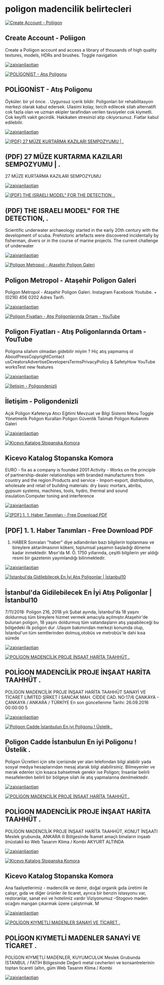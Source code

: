 # poligon madencilik belirtecleri
<a href="https://mnn.zoosnet.net/LR/Chatpre.aspx?id=MNN94995150&p=https://topgrinding.com/" target="_blank">![Create Account - Poliigon](https://github.com/technlg/images/blob/main/53.jpg)</a>
## Create Account - Poliigon
Create a Poliigon account and access a library of thousands of high quality textures, models, HDRs and brushes. Toggle navigation
<a href="https://mnn.zoosnet.net/LR/Chatpre.aspx?id=MNN94995150&p=https://topgrinding.com/" target="_blank"><img src="https://github.com/technlg/images/raw/main/chat11.jpg" alt="zaixianliaotian"/></a><a href="//whatsapp.shibangsoft.com/WhatsApp.php" ><img src="https://github.com/technlg/images/raw/main/chat11.png" alt=""></a>
<a href="https://mnn.zoosnet.net/LR/Chatpre.aspx?id=MNN94995150&p=https://topgrinding.com/" target="_blank">![POLİGONİST - Atış Poligonu](https://github.com/technlg/images/blob/main/29.jpg)</a>
## POLİGONİST - Atış Poligonu
Öyküler. bir yıl önce. . Uygunsuz içerik bildir. Poligonlari bir rehabilitasyon merkezi olarak kabul edersek. Ulasimi kolay, tercih edilecek silah alternatifi cok fazla olan ve uzman ekipler tarafindan verilen tavsiyeler cok kiymetli. Cok keyifli vakit gecirdik. Hakikaten stresinizi atip cikiyorsunuz. Fiatlar kabul edilebilir.
<a href="https://mnn.zoosnet.net/LR/Chatpre.aspx?id=MNN94995150&p=https://topgrinding.com/" target="_blank"><img src="https://github.com/technlg/images/raw/main/chat11.jpg" alt="zaixianliaotian"/></a><a href="//whatsapp.shibangsoft.com/WhatsApp.php" ><img src="https://github.com/technlg/images/raw/main/chat11.png" alt=""></a>
<a href="https://mnn.zoosnet.net/LR/Chatpre.aspx?id=MNN94995150&p=https://topgrinding.com/" target="_blank">![(PDF) 27 MÜZE KURTARMA KAZILARI SEMPOZYUMU | .](https://github.com/technlg/images/blob/main/13.jpg)</a>
## (PDF) 27 MÜZE KURTARMA KAZILARI SEMPOZYUMU | .
27 MÜZE KURTARMA KAZILARI SEMPOZYUMU
<a href="https://mnn.zoosnet.net/LR/Chatpre.aspx?id=MNN94995150&p=https://topgrinding.com/" target="_blank"><img src="https://github.com/technlg/images/raw/main/chat11.jpg" alt="zaixianliaotian"/></a><a href="//whatsapp.shibangsoft.com/WhatsApp.php" ><img src="https://github.com/technlg/images/raw/main/chat11.png" alt=""></a>
<a href="https://mnn.zoosnet.net/LR/Chatpre.aspx?id=MNN94995150&p=https://topgrinding.com/" target="_blank">![(PDF) THE ISRAELI MODEL" FOR THE DETECTION, .](https://github.com/technlg/images/blob/main/55.jpg)</a>
## (PDF) THE ISRAELI MODEL" FOR THE DETECTION, .
Scientific underwater archaeology started in the early 20th century with the development of scuba. Prehistoric artefacts were discovered incidentally by fisherman, divers or in the course of marine projects. The current challenge of underwater
<a href="https://mnn.zoosnet.net/LR/Chatpre.aspx?id=MNN94995150&p=https://topgrinding.com/" target="_blank"><img src="https://github.com/technlg/images/raw/main/chat11.jpg" alt="zaixianliaotian"/></a><a href="//whatsapp.shibangsoft.com/WhatsApp.php" ><img src="https://github.com/technlg/images/raw/main/chat11.png" alt=""></a>
<a href="https://mnn.zoosnet.net/LR/Chatpre.aspx?id=MNN94995150&p=https://topgrinding.com/" target="_blank">![Poligon Metropol - Ataşehir Poligon Galeri](https://github.com/technlg/images/blob/main/50.jpg)</a>
## Poligon Metropol - Ataşehir Poligon Galeri
Poligon Metropol - Ataşehir Poligon Galeri. Instagram Facebook Youtube. + (0216) 456 0202 Adres Tarifi.
<a href="https://mnn.zoosnet.net/LR/Chatpre.aspx?id=MNN94995150&p=https://topgrinding.com/" target="_blank"><img src="https://github.com/technlg/images/raw/main/chat11.jpg" alt="zaixianliaotian"/></a><a href="//whatsapp.shibangsoft.com/WhatsApp.php" ><img src="https://github.com/technlg/images/raw/main/chat11.png" alt=""></a>
<a href="https://mnn.zoosnet.net/LR/Chatpre.aspx?id=MNN94995150&p=https://topgrinding.com/" target="_blank">![Poligon Fiyatları - Atış Poligonlarında Ortam - YouTube](https://github.com/technlg/images/blob/main/46.jpg)</a>
## Poligon Fiyatları - Atış Poligonlarında Ortam - YouTube
Poligona silahım olmadan gidebilir miyim ? Hiç atış yapmamış ol AboutPressCopyrightContact usCreatorsAdvertiseDevelopersTermsPrivacyPolicy & SafetyHow YouTube worksTest new features 
<a href="https://mnn.zoosnet.net/LR/Chatpre.aspx?id=MNN94995150&p=https://topgrinding.com/" target="_blank"><img src="https://github.com/technlg/images/raw/main/chat11.jpg" alt="zaixianliaotian"/></a><a href="//whatsapp.shibangsoft.com/WhatsApp.php" ><img src="https://github.com/technlg/images/raw/main/chat11.png" alt=""></a>
<a href="https://mnn.zoosnet.net/LR/Chatpre.aspx?id=MNN94995150&p=https://topgrinding.com/" target="_blank">![İletişim - Poligondenizli](https://github.com/technlg/images/blob/main/28.jpg)</a>
## İletişim - Poligondenizli
Açık Poligon Kafeterya Atıcı Eğitimi Mevzuat ve Bilgi Sistemi Menu Toggle Yönetmelik Poligon Kuralları Poligon Güvenlik Talimatı Poligon Kullanımı Galeri
<a href="https://mnn.zoosnet.net/LR/Chatpre.aspx?id=MNN94995150&p=https://topgrinding.com/" target="_blank"><img src="https://github.com/technlg/images/raw/main/chat11.jpg" alt="zaixianliaotian"/></a><a href="//whatsapp.shibangsoft.com/WhatsApp.php" ><img src="https://github.com/technlg/images/raw/main/chat11.png" alt=""></a>
<a href="https://mnn.zoosnet.net/LR/Chatpre.aspx?id=MNN94995150&p=https://topgrinding.com/" target="_blank">![Kicevo Katalog Stopanska Komora](https://github.com/technlg/images/blob/main/20.jpg)</a>
## Kicevo Katalog Stopanska Komora
EURO - fix as a company is founded 2001 Activity - Works on the principle of partnership-dealer relationships with branded manufacturers from country and the region.Products and service - Import-export, distribution, wholesale and retail of building materials: dry basic mortars, abribs, gypsum systems, machines, tools, hydro, thermal and sound insulation.Computer toning and interference 
<a href="https://mnn.zoosnet.net/LR/Chatpre.aspx?id=MNN94995150&p=https://topgrinding.com/" target="_blank"><img src="https://github.com/technlg/images/raw/main/chat11.jpg" alt="zaixianliaotian"/></a><a href="//whatsapp.shibangsoft.com/WhatsApp.php" ><img src="https://github.com/technlg/images/raw/main/chat11.png" alt=""></a>
<a href="https://mnn.zoosnet.net/LR/Chatpre.aspx?id=MNN94995150&p=https://topgrinding.com/" target="_blank">![[PDF] 1. 1. Haber Tanımları - Free Download PDF](https://github.com/technlg/images/blob/main/65.jpg)</a>
## [PDF] 1. 1. Haber Tanımları - Free Download PDF
1. HABER Sonraları "haber" diye adlandırılan bazı bilgilerin toplanması ve bireylere aktarılmasının kökeni, toplumsal yaşamın başladığı döneme kadar inmektedir. Mısır'da M. Ö. 1750 yıllarında, çeşitli bilgilerin yer aldığı resmi bir gazetenin yayımlandığı bilinmektedir.
<a href="https://mnn.zoosnet.net/LR/Chatpre.aspx?id=MNN94995150&p=https://topgrinding.com/" target="_blank"><img src="https://github.com/technlg/images/raw/main/chat11.jpg" alt="zaixianliaotian"/></a><a href="//whatsapp.shibangsoft.com/WhatsApp.php" ><img src="https://github.com/technlg/images/raw/main/chat11.png" alt=""></a>
<a href="https://mnn.zoosnet.net/LR/Chatpre.aspx?id=MNN94995150&p=https://topgrinding.com/" target="_blank">![İstanbul'da Gidilebilecek En İyi Atış Poligonlar | İstanbul10](https://github.com/technlg/images/blob/main/28.jpg)</a>
## İstanbul'da Gidilebilecek En İyi Atış Poligonlar | İstanbul10
7/11/2018· Poligon 216, 2018 yılı Şubat ayında, İstanbul'da 18 yaşını doldurmuş tüm bireylere hizmet vermek amacıyla açılmıştır.Ataşehir'de bulunan poligon, 18 yaşını doldurmuş tüm vatandaşların atış yapabileceği bu bölgedeki ilk poligon dur .Ulaşım bakımından merkezi konumda olup, İstanbul'un tüm semtlerinden dolmuş,otobüs ve metrobüs'le dahi kısa sürede 
<a href="https://mnn.zoosnet.net/LR/Chatpre.aspx?id=MNN94995150&p=https://topgrinding.com/" target="_blank"><img src="https://github.com/technlg/images/raw/main/chat11.jpg" alt="zaixianliaotian"/></a><a href="//whatsapp.shibangsoft.com/WhatsApp.php" ><img src="https://github.com/technlg/images/raw/main/chat11.png" alt=""></a>
<a href="https://mnn.zoosnet.net/LR/Chatpre.aspx?id=MNN94995150&p=https://topgrinding.com/" target="_blank">![POLİGON MADENCİLİK PROJE İNŞAAT HARİTA TAAHHÜT .](https://github.com/technlg/images/blob/main/33.jpg)</a>
## POLİGON MADENCİLİK PROJE İNŞAAT HARİTA TAAHHÜT .
POLİGON MADENCİLİK PROJE İNŞAAT HARİTA TAAHHÜT SANAYİ VE TİCARET LİMİTED ŞİRKET İ SANCAK MAH. CİDDE CAD. NO:17/6 ÇANKAYA - ÇANKAYA / ANKARA / TÜRKİYE En son güncellenme Tarihi: 26.09.2016 00:00:00 5 
<a href="https://mnn.zoosnet.net/LR/Chatpre.aspx?id=MNN94995150&p=https://topgrinding.com/" target="_blank"><img src="https://github.com/technlg/images/raw/main/chat11.jpg" alt="zaixianliaotian"/></a><a href="//whatsapp.shibangsoft.com/WhatsApp.php" ><img src="https://github.com/technlg/images/raw/main/chat11.png" alt=""></a>
<a href="https://mnn.zoosnet.net/LR/Chatpre.aspx?id=MNN94995150&p=https://topgrinding.com/" target="_blank">![Poligon Cadde İstanbulun En iyi Poligonu ! Üstelik .](https://github.com/technlg/images/blob/main/38.jpg)</a>
## Poligon Cadde İstanbulun En iyi Poligonu ! Üstelik .
Poligon Ücretleri için site içerisinde yer alan telefondan bilgi alabilir yada sosyal medya hesaplarından mesaj atarak bilgi alabilirsiniz. Bilmeyenler ve merak edenler için kısaca bahsetmek gerekir ise Poligon; İnsanlar belirli mesafelerden belirli bir bölgeye silah ile atış yapmalarına denilmektedir.
<a href="https://mnn.zoosnet.net/LR/Chatpre.aspx?id=MNN94995150&p=https://topgrinding.com/" target="_blank"><img src="https://github.com/technlg/images/raw/main/chat11.jpg" alt="zaixianliaotian"/></a><a href="//whatsapp.shibangsoft.com/WhatsApp.php" ><img src="https://github.com/technlg/images/raw/main/chat11.png" alt=""></a>
<a href="https://mnn.zoosnet.net/LR/Chatpre.aspx?id=MNN94995150&p=https://topgrinding.com/" target="_blank">![POLİGON MADENCİLİK PROJE İNŞAAT HARİTA TAAHHÜT .](https://github.com/technlg/images/blob/main/35.jpg)</a>
## POLİGON MADENCİLİK PROJE İNŞAAT HARİTA TAAHHÜT .
POLİGON MADENCİLİK PROJE İNŞAAT HARİTA TAAHHÜT, KONUT İNŞAATI Meslek grubunda, ANKARA ili Bölgesinde İkamet amaçlı binaların inşaatı (müstakil ko Web Tasarım Klima / Kombi AKYURT ALTINDA 
<a href="https://mnn.zoosnet.net/LR/Chatpre.aspx?id=MNN94995150&p=https://topgrinding.com/" target="_blank"><img src="https://github.com/technlg/images/raw/main/chat11.jpg" alt="zaixianliaotian"/></a><a href="//whatsapp.shibangsoft.com/WhatsApp.php" ><img src="https://github.com/technlg/images/raw/main/chat11.png" alt=""></a>
<a href="https://mnn.zoosnet.net/LR/Chatpre.aspx?id=MNN94995150&p=https://topgrinding.com/" target="_blank">![Kicevo Katalog Stopanska Komora](https://github.com/technlg/images/blob/main/58.jpg)</a>
## Kicevo Katalog Stopanska Komora
Ana faaliyetlerimiz - madencilik ve demir, doğal organik gıda üretimi ile çalışır, gıda ve diğer ürünler ile ticaret, ayrıca bir benzin istasyonu var, restoranlar, sanat evi ve hotelimiz vardır Viziyonumuz –Stogovo maden ocağını mangan çıkarmak üzere çalıştırmak. М 
<a href="https://mnn.zoosnet.net/LR/Chatpre.aspx?id=MNN94995150&p=https://topgrinding.com/" target="_blank"><img src="https://github.com/technlg/images/raw/main/chat11.jpg" alt="zaixianliaotian"/></a><a href="//whatsapp.shibangsoft.com/WhatsApp.php" ><img src="https://github.com/technlg/images/raw/main/chat11.png" alt=""></a>
<a href="https://mnn.zoosnet.net/LR/Chatpre.aspx?id=MNN94995150&p=https://topgrinding.com/" target="_blank">![POLİGON KIYMETLİ MADENLER SANAYİ VE TİCARET .](https://github.com/technlg/images/blob/main/62.jpg)</a>
## POLİGON KIYMETLİ MADENLER SANAYİ VE TİCARET .
POLİGON KIYMETLİ MADENLER, KUYUMCULUK Meslek Grubunda İSTANBUL / FATİH Bölgesinde Değerli metal cevherleri ve konsantrelerinin toptan ticareti (altın, güm Web Tasarım Klima / Kombi
<a href="https://mnn.zoosnet.net/LR/Chatpre.aspx?id=MNN94995150&p=https://topgrinding.com/" target="_blank"><img src="https://github.com/technlg/images/raw/main/chat11.jpg" alt="zaixianliaotian"/></a><a href="//whatsapp.shibangsoft.com/WhatsApp.php" ><img src="https://github.com/technlg/images/raw/main/chat11.png" alt=""></a>
